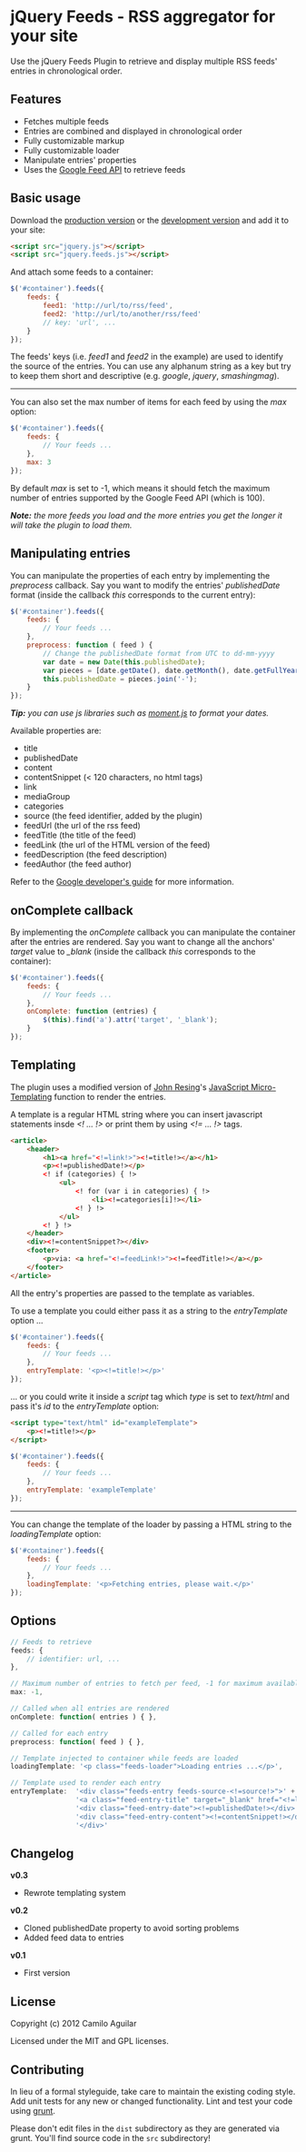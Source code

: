 jQuery Feeds - RSS aggregator for your site
===========================================

Use the jQuery Feeds Plugin to retrieve and display multiple RSS feeds' entries in chronological order.

Features
--------

- Fetches multiple feeds
- Entries are combined and displayed in chronological order
- Fully customizable markup
- Fully customizable loader
- Manipulate entries' properties
- Uses the [Google Feed API](https://developers.google.com/feed/) to retrieve feeds

Basic usage
-----------

Download the [production version](https://raw.github.com/camagu/jquery-feeds/master/dist/jquery.feeds.min.js) or the [development version](https://raw.github.com/camagu/jquery-feeds/master/dist/jquery.feeds.js) and add it to your site:

```html
<script src="jquery.js"></script>
<script src="jquery.feeds.js"></script>
```

And attach some feeds to a container:

```javascript
$('#container').feeds({
	feeds: {
		feed1: 'http://url/to/rss/feed',
		feed2: 'http://url/to/another/rss/feed'
		// key: 'url', ...
	}
});
```
	
The feeds' keys (i.e. *feed1* and *feed2* in the example) are used to identify the source of the entries. You can use any alphanum string as a key but try to keep them short and descriptive (e.g. *google*, *jquery*, *smashingmag*).

-----------------------------------------------------------------------------------------------------------------------

You can also set the max number of items for each feed by using the *max* option:

```javascript
$('#container').feeds({
	feeds: {
		// Your feeds ...
	},
    max: 3
});
```

By default *max* is set to -1, which means it should fetch the maximum number of entries supported by the Google Feed API (which is 100).

*__Note:__ the more feeds you load and the more entries you get the longer it will take the plugin to load them.*

Manipulating entries
--------------------

You can manipulate the properties of each entry by implementing the *preprocess* callback. Say you want to modify the entries' *publishedDate* format (inside the callback *this* corresponds to the current entry):

```javascript
$('#container').feeds({
    feeds: {
        // Your feeds ...
    },
    preprocess: function ( feed ) {
        // Change the publishedDate format from UTC to dd-mm-yyyy
        var date = new Date(this.publishedDate);
        var pieces = [date.getDate(), date.getMonth(), date.getFullYear()]
        this.publishedDate = pieces.join('-');
    }
});
```

*__Tip:__ you can use js libraries such as [moment.js](http://momentjs.com) to format your dates.*

Available properties are:

- title
- publishedDate
- content
- contentSnippet (< 120 characters, no html tags)
- link
- mediaGroup
- categories
- source (the feed identifier, added by the plugin)
- feedUrl (the url of the rss feed)
- feedTitle (the title of the feed)
- feedLink (the url of the HTML version of the feed)
- feedDescription (the feed description)
- feedAuthor (the feed author)

Refer to the [Google developer's guide](https://developers.google.com/feed/v1/jsondevguide#resultJson) for more information.

onComplete callback
-------------------

By implementing the *onComplete* callback you can manipulate the container after the entries are rendered. Say you want to change all the anchors' *target* value to *_blank* (inside the callback *this* corresponds to the container):

```javascript
$('#container').feeds({
    feeds: {
        // Your feeds ...
    },
    onComplete: function (entries) {
        $(this).find('a').attr('target', '_blank');
    }
});
```
    
Templating
----------

The plugin uses a modified version of [John Resing](http://ejohn.org/)'s [JavaScript Micro-Templating](http://ejohn.org/blog/javascript-micro-templating/) function to render the entries.

A template is a regular HTML string where you can insert javascript statements insde *<! ... !>* or print them by using *<!= ... !>* tags.

```html
<article>
	<header>
		<h1><a href="<!=link!>"><!=title!></a></h1>
		<p><!=publishedDate!></p>
		<! if (categories) { !>
			<ul>
				<! for (var i in categories) { !>
					<li><!=categories[i]!></li>
				<! } !>
			</ul>
		<! } !>
	</header>
	<div><!=contentSnippet?></div>
	<footer>
		<p>via: <a href="<!=feedLink!>"><!=feedTitle!></a></p>
	</footer>
</article>
```

All the entry's properties are passed to the template as variables.

To use a template you could either pass it as a string to the *entryTemplate* option ...

```javascript
$('#container').feeds({
    feeds: {
        // Your feeds ...
    },
	entryTemplate: '<p><!=title!></p>'
});
```

... or you could write it inside a *script* tag which *type* is set to *text/html* and pass it's *id* to the *entryTemplate* option:

```html
<script type="text/html" id="exampleTemplate">
	<p><!=title!></p>
</script>
```

```javascript
$('#container').feeds({
    feeds: {
        // Your feeds ...
    },
	entryTemplate: 'exampleTemplate'
});
```

--------------------------------------------------------------------------------------------------------------------------

You can change the template of the loader by passing a HTML string to the *loadingTemplate* option:

```javascript
$('#container').feeds({
    feeds: {
        // Your feeds ...
    },
    loadingTemplate: '<p>Fetching entries, please wait.</p>'
});
```
    
Options
-------

```javascript
// Feeds to retrieve
feeds: {
    // identifier: url, ...
},

// Maximum number of entries to fetch per feed, -1 for maximum available
max: -1,

// Called when all entries are rendered
onComplete: function( entries ) { },

// Called for each entry
preprocess: function( feed ) { },

// Template injected to container while feeds are loaded
loadingTemplate: '<p class="feeds-loader">Loading entries ...</p>',

// Template used to render each entry
entryTemplate:	'<div class="feeds-entry feeds-source-<!=source!>">' + 
				'<a class="feed-entry-title" target="_blank" href="<!=link!>" title="<!=title!>"><!=title!></a>' +
				'<div class="feed-entry-date"><!=publishedDate!></div>' + 
				'<div class="feed-entry-content"><!=contentSnippet!></div>' + 
				'</div>'
```

Changelog
---------

**v0.3**
- Rewrote templating system

**v0.2**
- Cloned publishedDate property to avoid sorting problems
- Added feed data to entries
 
**v0.1**
- First version
                  
License
-------

Copyright (c) 2012 Camilo Aguilar

Licensed under the MIT and GPL licenses.

Contributing
------------

In lieu of a formal styleguide, take care to maintain the existing coding style. Add unit tests for any new or changed functionality. Lint and test your code using [grunt](https://github.com/cowboy/grunt).

Please don't edit files in the `dist` subdirectory as they are generated via grunt. You'll find source code in the `src` subdirectory!